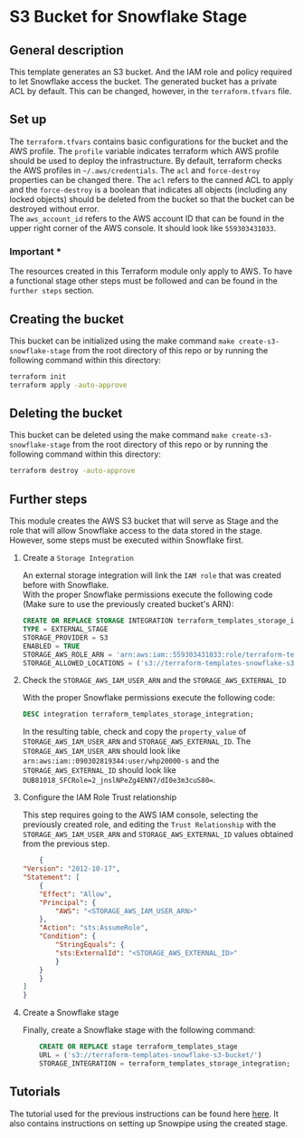 # S3 Bucket for Snowflake Stage

## General description

This template generates an S3 bucket. And the IAM role and policy required to let Snowflake access the bucket.
The generated bucket has a private ACL by default. This can be changed, however,  in the `terraform.tfvars` file.

## Set up

The `terraform.tfvars` contains basic configurations for the bucket and the AWS profile. The `profile` variable indicates terraform which AWS profile should be used to deploy the infrastructure. By default, terraform checks the AWS profiles in `~/.aws/credentials`.
The `acl` and `force-destroy` properties can be changed there. The `acl` refers to the canned ACL to apply and the `force-destroy` is a boolean that indicates all objects (including any locked objects) should be deleted from the bucket so that the bucket can be destroyed without error.  
The `aws_account_id` refers to the AWS account ID that can be found in the upper right corner of the AWS console. It should look like `559303431033`.

### Important *

The resources created in this Terraform module only apply to AWS. To have a functional stage other steps must be followed and can be found in the `further steps` section.

## Creating the bucket

This bucket can be initialized using the make command `make create-s3-snowflake-stage` from the root directory of this repo or by running the following command within this directory:

``` bash
terraform init
terraform apply -auto-approve
```

## Deleting the bucket

This bucket can be deleted using the make command `make create-s3-snowflake-stage` from the root directory of this repo or by running the following command within this directory:

``` bash
terraform destroy -auto-approve
```

## Further steps

This module creates the AWS S3 bucket that will serve as Stage and the role that will allow Snowflake access to the data stored in the stage. However, some steps must be executed within Snowflake first.

1. Create a `Storage Integration`

    An external storage integration will link the `IAM role` that was created before with Snowflake.  
    With the proper Snowflake permissions execute the following code (Make sure to use the previously created bucket's ARN):

    ```SQL
    CREATE OR REPLACE STORAGE INTEGRATION terraform_templates_storage_integration
    TYPE = EXTERNAL_STAGE
    STORAGE_PROVIDER = S3
    ENABLED = TRUE
    STORAGE_AWS_ROLE_ARN = 'arn:aws:iam::559303431033:role/terraform-templates-snowflake-s3-role'
    STORAGE_ALLOWED_LOCATIONS = ('s3://terraform-templates-snowflake-s3-bucket');
    ```

2. Check the `STORAGE_AWS_IAM_USER_ARN` and the `STORAGE_AWS_EXTERNAL_ID`

    With the proper Snowflake permissions execute the following code:

    ```SQL
    DESC integration terraform_templates_storage_integration;
    ```

    In the resulting table, check and copy the `property_value` of `STORAGE_AWS_IAM_USER_ARN` and `STORAGE_AWS_EXTERNAL_ID`.
    The `STORAGE_AWS_IAM_USER_ARN` should look like `arn:aws:iam::090302819344:user/whp20000-s` and the `STORAGE_AWS_EXTERNAL_ID` should look like `DUB81018_SFCRole=2_jnslNPeZg4ENN7/dI0e3m3cuS80=`.

3. Configure the IAM Role Trust relationship

    This step requires going to the AWS IAM console, selecting the previously created role, and editing the `Trust Relationship` with the `STORAGE_AWS_IAM_USER_ARN` and `STORAGE_AWS_EXTERNAL_ID` values obtained from the previous step.

    ```JSON
        {
    "Version": "2012-10-17",
    "Statement": [
        {
        "Effect": "Allow",
        "Principal": {
            "AWS": "<STORAGE_AWS_IAM_USER_ARN>"
        },
        "Action": "sts:AssumeRole",
        "Condition": {
            "StringEquals": {
            "sts:ExternalId": "<STORAGE_AWS_EXTERNAL_ID>"
            }
        }
        }
    ]
    }
    ```

4. Create a Snowflake stage

    Finally, create a Snowflake stage with the following command:

    ```SQL
        CREATE OR REPLACE stage terraform_templates_stage   
        URL = ('s3://terraform-templates-snowflake-s3-bucket/')   
        STORAGE_INTEGRATION = terraform_templates_storage_integration;
    ```

## Tutorials

The tutorial used for the previous instructions can be found here [here](https://medium.com/plumbersofdatascience/how-to-ingest-data-from-s3-to-snowflake-with-snowpipe-7729f94d1797). It also contains instructions on setting up Snowpipe using the created stage.
